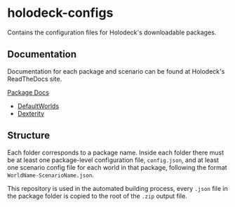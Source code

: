 # holodeck-configs
Contains the configuration files for Holodeck's downloadable packages.

## Documentation
Documentation for each package and scenario can be found at Holodeck's 
ReadTheDocs site.

[Package Docs](https://holodeck.readthedocs.io/en/latest/packages/packages.html)
 - [DefaultWorlds](https://holodeck.readthedocs.io/en/latest/packages/DefaultWorlds/DefaultWorlds.html)
 - [Dexterity](https://holodeck.readthedocs.io/en/latest/packages/Dexterity/Dexterity.html)

## Structure
Each folder corresponds to a package name. Inside each folder there must be at 
least one package-level configuration file, `config.json`, and at least one 
scenario config file for each world in that package, following the format 
`WorldName-ScenarioName.json`.

This repository is used in the automated building process, every `.json` file in 
the package folder is copied to the root of the `.zip` output file.
